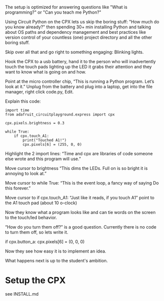 ﻿The setup is optimized for answering questions like "What is programming?" or "Can you teach me Python?"

Using Circuit Python on the CPX lets us skip the boring stuff: "How much do you know already?" then spending 30+ min installing Python and talking about OS paths and dependency management and best practices like version control of your countless (one) project directory and all the other boring stuff.

Skip over all that and go right to something engaging: Blinking lights.

Hook the CPX to a usb battery, hand it to the person who will inadvertently touch the touch pads lighting up the LED it grabs their attention and they want to know what is going on and how.

Point at the micro controller chip, “This is running a Python program.  Let’s look at it.”  Unplug from the battery and plug into a laptop, get into the file manager, right click code.py, Edit.

Explain this code:
```
import time
from adafruit_circuitplayground.express import cpx

cpx.pixels.brightness = 0.3

while True:
    if cpx.touch_A1:
        print("Touched A1!")
        cpx.pixels[6] = (255, 0, 0)
```

Highlight the 2 import lines: “Time and cpx are libraries of code someone else wrote and this program will use.”

Move cursor to brightness “This dims the LEDs.  Full on is so bright it is annoying to look at.”

Move cursor to while True: “This is the event loop, a fancy way of saying Do this forever.”

Move cursor to if cpx.touch_A1: “Just like it reads, if you touch A1” point to the A1 touch pad (about 10 o-clock)

Now they know what a program looks like and can tie words on the screen to the touch/led behavior.

“How do you turn them off?” is a good question.  Currently there is no code to turn them off, so lets write it.

if cpx.button_a:
  cpx.pixels[6] = (0, 0, 0)

Now they see how easy it is to implement an idea.

What happens next is up to the student's ambition.

# Setup the CPX
see INSTALL.md
